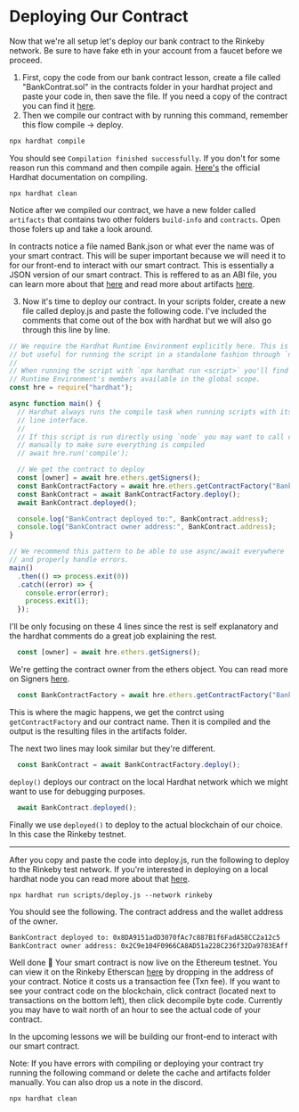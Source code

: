 # Deploying Our Contract

Now that we're all setup let's deploy our bank contract to the Rinkeby network. Be sure to have fake eth in your account from a faucet before we proceed.

1. First, copy the code from our bank contract lesson, create a file called "BankContrat.sol" in the contracts folder in your hardhat project and paste your code in, then save the file. If you need a copy of the contract you can find it [here](https://gist.github.com/saeedjabbar/8df7a329edbb92274bf1f08c8cf55ee9).
2. Then we compile our contract with by running this command, remember this flow compile -> deploy.

```bash
npx hardhat compile
```

You should see `Compilation finished successfully`. If you don't for some reason run this command and then compile again. [Here's](https://hardhat.org/guides/compile-contracts.html) the official Hardhat documentation on compiling.

```
npx hardhat clean
```

 Notice after we compiled our contract, we have a new folder called `artifacts` that contains two other folders `build-info` and `contracts`. Open those folers up and take a look around. 

In contracts notice a file named Bank.json or what ever the name was of your smart contract. This will be super important because we will need it to for our front-end to interact with our smart contract. This is essentially a JSON version of our smart contract. This is reffered to as an ABI file, you can learn more about that [here](https://www.quicknode.com/guides/solidity/what-is-an-abi) and read more about artifacts [here](https://hardhat.org/guides/compile-contracts.html#artifacts).

3. Now it's time to deploy our contract. In your scripts folder, create a new file called deploy.js and paste the following code. I've included the comments that come out of the box with hardhat but we will also go through this line by line.

```javascript
// We require the Hardhat Runtime Environment explicitly here. This is optional
// but useful for running the script in a standalone fashion through `node <script>`.
//
// When running the script with `npx hardhat run <script>` you'll find the Hardhat
// Runtime Environment's members available in the global scope.
const hre = require("hardhat");

async function main() {
  // Hardhat always runs the compile task when running scripts with its command
  // line interface.
  //
  // If this script is run directly using `node` you may want to call compile
  // manually to make sure everything is compiled
  // await hre.run('compile');

  // We get the contract to deploy
  const [owner] = await hre.ethers.getSigners();
  const BankContractFactory = await hre.ethers.getContractFactory("Bank");
  const BankContract = await BankContractFactory.deploy();
  await BankContract.deployed();

  console.log("BankContract deployed to:", BankContract.address);
  console.log("BankContract owner address:", BankContract.address);
}

// We recommend this pattern to be able to use async/await everywhere
// and properly handle errors.
main()
  .then(() => process.exit(0))
  .catch((error) => {
    console.error(error);
    process.exit(1);
  });

```

I'll be only focusing on these 4 lines since the rest is self explanatory and the hardhat comments do a great job explaining the rest.

```javascript
  const [owner] = await hre.ethers.getSigners();
```

We're getting the contract owner from the ethers object. You can read more on Signers [here](https://hardhat.org/guides/waffle-testing.html#testing-from-a-different-account).

```javascript
  const BankContractFactory = await hre.ethers.getContractFactory("Bank");
```

This is where the magic happens, we get the contrct using `getContractFactory` and our contract name. Then it is compiled and the output is the resulting files in the artifacts folder.

The next two lines may look similar but they're different.

```javascript
  const BankContract = await BankContractFactory.deploy();
```

`deploy()` deploys our contract on the local Hardhat network which we might want to use for debugging purposes.

```javascript
  await BankContract.deployed();
```

Finally we use `deployed()` to deploy to the actual blockchain of our choice. In this case the Rinkeby testnet.

------

After you copy and paste the code into deploy.js, run the following to deploy to the Rinkeby test network. If you're interested in deploying on a local hardhat node you can read more about that [here](https://hardhat.org/guides/deploying.html#deploying-your-contracts).

```
npx hardhat run scripts/deploy.js --network rinkeby
```

You should see the following. The contract address and the wallet address of the owner.

```bash
BankContract deployed to: 0x8DA9151adD3070fAc7c887B1f6FadA58CC2a12c5
BankContract owner address: 0x2C9e104F0966CA8AD51a228C236f32Da9783EAff
```

Well done 🥳 Your smart contract is now live on the Ethereum testnet. You can view it on the Rinkeby Etherscan [here](https://rinkeby.etherscan.io/) by dropping in the address of your contract. Notice it costs us a transaction fee (Txn fee). If you want to see your contract code on the blockchain, click contract (located next to transactions on the bottom left), then click decompile byte code. Currently you may have to wait north of an hour to see the actual code of your contract.

In the upcoming lessons we will be building our front-end to interact with our smart contract.

Note: If you have errors with compiling or deploying your contract try running the following command or delete the cache and artifacts folder manually. You can also drop us a note in the discord.

```bash
npx hardhat clean
```

